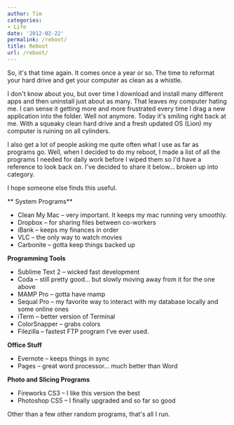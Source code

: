 ```yaml
---
author: Tim
categories:
- Life
date: '2012-02-22'
permalink: /reboot/
title: Reboot
url: /reboot/
---
```


So, it's that time again. It comes once a year or so. The time to reformat your hard drive and get your computer as clean as a whistle.

I don't know about you, but over time I download and install many different apps and then uninstall just about as many. That leaves my computer hating me. I can sense it getting more and more frustrated every time I drag a new application into the folder. Well not anymore. Today it's smiling right back at me. With a squeaky clean hard drive and a fresh updated OS (Lion) my computer is ruining on all cylinders.

I also get a lot of people asking me quite often what I use as far as programs go. Well, when I decided to do my reboot, I made a list of all the programs I needed for daily work before I wiped them so I'd have a reference to look back on. I've decided to share it below&#8230; broken up into category.

I hope someone else finds this useful.

** System Programs**

  * Clean My Mac &#8211; very important. It keeps my mac running very smoothly.
  * Dropbox &#8211; for sharing files between co-workers
  * iBank &#8211; keeps my finances in order
  * VLC &#8211; the only way to watch movies
  * Carbonite &#8211; gotta keep things backed up

**Programming Tools**

  * Sublime Text 2 &#8211; wicked fast development
  * Coda &#8211; still pretty good&#8230; but slowly moving away from it for the one above
  * MAMP Pro &#8211; gotta have mamp
  * Sequal Pro &#8211; my favorite way to interact with my database locally and some online ones
  * iTerm &#8211; better version of Terminal
  * ColorSnapper &#8211; grabs colors
  * Filezilla &#8211; fastest FTP program I've ever used.

**Office Stuff**

  * Evernote &#8211; keeps things in sync
  * Pages &#8211; great word processor&#8230; much better than Word

**Photo and Slicing Programs**

  * Fireworks CS3 &#8211; I like this version the best
  * Photoshop CS5 &#8211; I finally upgraded and so far so good

Other than a few other random programs, that's all I run.
 